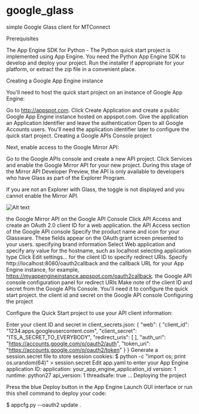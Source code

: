google_glass
============

simple Google Glass client for MTConnect

Prerequisites

The App Engine SDK for Python - The Python quick start project is implemented using App Engine. You need the Python App Engine SDK to develop and deploy your project. Run the installer if appropriate for your platform, or extract the zip file in a convenient place.

Creating a Google App Engine instance

You'll need to host the quick start project on an instance of Google App Engine:

Go to http://appspot.com.
Click Create Application and create a public Google App Engine instance hosted on appspot.com.
Give the application an Application Identifier and leave the authentication Open to all Google Accounts users. You'll need the application identifier later to configure the quick start project.
Creating a Google APIs Console project

Next, enable access to the Google Mirror API:

Go to the Google APIs console and create a new API project.
Click Services and enable the Google Mirror API for your new project.
During this stage of the Mirror API Developer Preview, the API is only available to developers who have Glass as part of the Explorer Program.

If you are not an Explorer with Glass, the toggle is not displayed and you cannot enable the Mirror API.

![Alt text](https://developers.google.com/glass/images/api-console-enable-glass.png?raw=true)

the Google Mirror API on the Google API Console
Click API Access and create an OAuth 2.0 client ID for a web application. the API Access section of the Google API console
Specify the product name and icon for your Glassware. These fields appear on the OAuth grant screen presented to your users. specifying brand information
Select Web application and specify any value for the hostname, such as localhost selecting application type
Click Edit settings... for the client ID to specify redirect URIs. Specify http://localhost:8080/oauth2callback and the callback URL for your App Engine instance, for example, https://myappengineinstance.appspot.com/oauth2callback. the Google API console configuration panel for redirect URIs
Make note of the client ID and secret from the Google APIs Console. You'll need it to configure the quick start project. the client id and secret on the Google API console
Configuring the project

Configure the Quick Start project to use your API client information:

Enter your client ID and secret in client_secrets.json:
{
  "web": {
    "client_id": "1234.apps.googleusercontent.com",
    "client_secret": "ITS_A_SECRET_TO_EVERYBODY",
    "redirect_uris": [
    ],
    "auth_uri": "https://accounts.google.com/o/oauth2/auth",
    "token_uri": "https://accounts.google.com/o/oauth2/token"
  }
}
Generate a session.secret file to store session cookies:
$ python -c "import os; print os.urandom(64)" > session.secret
Edit app.yaml to enter your App Engine application ID:
application: your_app_engine_application_id
version: 1
runtime: python27
api_version: 1
threadsafe: true
...
Deploying the project

Press the blue Deploy button in the App Engine Launch GUI interface or run this shell command to deploy your code:

 $ appcfg.py --oauth2 update .
